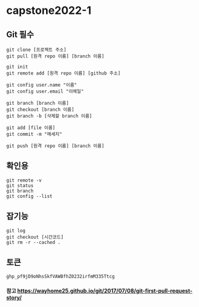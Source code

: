 # capstone2022-1



## Git 필수 
``` 
git clone [프로젝트 주소]
git pull [원격 repo 이름] [branch 이름] 

git init 
git remote add [원격 repo 이름] [github 주소]

git config user.name "이름"
git config user.email "이메일"

git branch [branch 이름]
git checkout [branch 이름]
git branch -b [삭제할 branch 이름]

git add [file 이름]
git commit -m "메세지"

git push [원격 repo 이름] [branch 이름]
``` 

## 확인용
``` 
git remote -v
git status 
git branch
git config --list
``` 

## 잡기능 
``` 
git log
git checkout [시간코드]
git rm -r --cached .
``` 

## 토큰
``` 
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
``` 


#### 참고 https://wayhome25.github.io/git/2017/07/08/git-first-pull-request-story/
